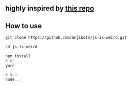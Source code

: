 ## highly inspired by [this repo](https://github.com/lowbyteproductions/JavaScript-Is-Weird)

## How to use

```bash
git clone https://github.com/anjiboss/js-is-weird.git

cd js-is-weird

npm install
# Or
yarn

# Run
node .
```

